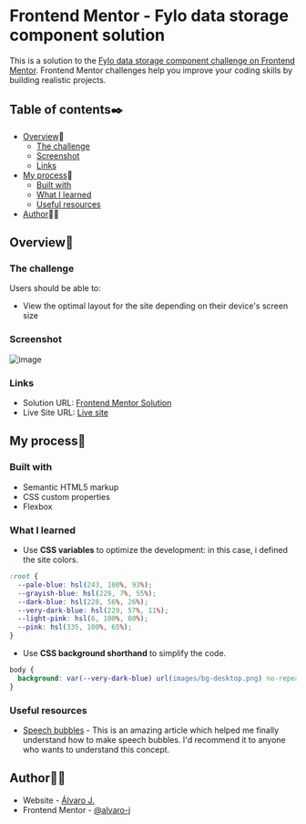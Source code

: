 # Frontend Mentor - Fylo data storage component solution

This is a solution to the [Fylo data storage component challenge on Frontend Mentor](https://www.frontendmentor.io/challenges/fylo-data-storage-component-1dZPRbV5n). Frontend Mentor challenges help you improve your coding skills by building realistic projects. 

## Table of contents✒️

- [Overview](#overview)🎯
  - [The challenge](#the-challenge)
  - [Screenshot](#screenshot)
  - [Links](#links)
- [My process](#my-process)🧩
  - [Built with](#built-with)
  - [What I learned](#what-i-learned)
  - [Useful resources](#useful-resources)
- [Author](#author)🙋🏻

## Overview🎯

### The challenge

Users should be able to:

- View the optimal layout for the site depending on their device's screen size

### Screenshot

![image](https://user-images.githubusercontent.com/86482525/126371106-15151bdf-e031-4235-b4a5-bb10d6c3ef8c.png)

### Links

- Solution URL: [Frontend Mentor Solution](https://www.frontendmentor.io/solutions/fylo-data-storage-component-made-with-html-and-css-8SVL89bga)
- Live Site URL: [Live site](https://alvaro-j.github.io/fylo-data-storage-component/)

## My process🧩

### Built with

- Semantic HTML5 markup
- CSS custom properties
- Flexbox

### What I learned

- Use <strong>CSS variables</strong> to optimize the development: in this case, i defined the site colors.
```css
:root {
  --pale-blue: hsl(243, 100%, 93%);
  --grayish-blue: hsl(229, 7%, 55%);
  --dark-blue: hsl(228, 56%, 26%);
  --very-dark-blue: hsl(229, 57%, 11%);
  --light-pink: hsl(6, 100%, 80%);
  --pink: hsl(335, 100%, 65%);
}
```
- Use <strong>CSS background shorthand</strong> to simplify the code.
```css 
body {
  background: var(--very-dark-blue) url(images/bg-desktop.png) no-repeat fixed bottom;
}
```
### Useful resources

- [Speech bubbles](http://nicolasgallagher.com/pure-css-speech-bubbles/) - This is an amazing article which helped me finally understand how to make speech bubbles. I'd recommend it to anyone who wants to understand this concept.

## Author🙋🏻

- Website - [Álvaro J.](https://www.github.com/alvaro-j/)
- Frontend Mentor - [@alvaro-j](https://www.frontendmentor.io/profile/alvaro-j)
